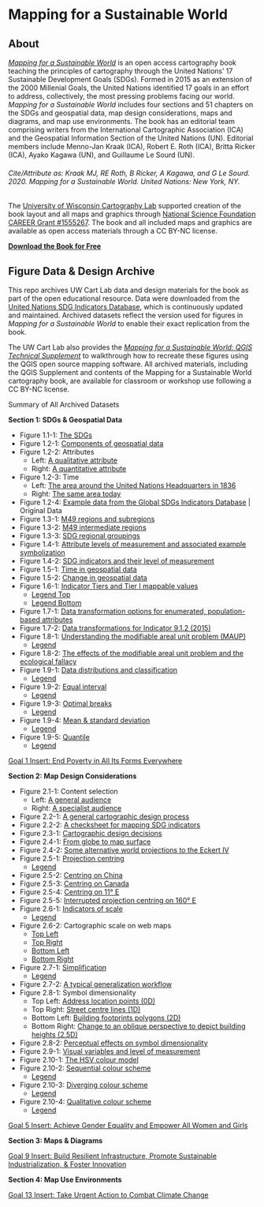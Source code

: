 # Mapping for a Sustainable World

## About

[_Mapping for a Sustainable World_](https://digitallibrary.un.org/record/3898826) is an open access cartography book teaching the principles of cartography through the United Nations’ 17 Sustainable Development Goals (SDGs). Formed in 2015 as an extension of the 2000 Millenial Goals, the United Nations identified 17 goals in an effort to address, collectively, the most pressing problems facing our world. _Mapping for a Sustainable World_ includes four sections and 51 chapters on the SDGs and geospatial data, map design considerations, maps and diagrams, and map use environments. The book has an editorial team comprising writers from the International Cartographic Association (ICA) and the Geospatial Information Section of the United Nations (UN). Editorial members include Menno-Jan Kraak (ICA), Robert E. Roth (ICA), Britta Ricker (ICA), Ayako Kagawa (UN), and Guillaume Le Sourd (UN). 

###### Cite/Attribute as: Kraak MJ, RE Roth, B Ricker, A Kagawa, and G Le Sourd. 2020. _Mapping for a Sustainable World_. United Nations: New York, NY.

The [University of Wisconsin Cartography Lab](https://www.geography.wisc.edu/cartography/) supported creation of the book layout and all maps and graphics through [National Science Foundation CAREER Grant #1555267](https://www.nsf.gov/awardsearch/showAward?AWD_ID=1555267). The book and all included maps and graphics are available as open access materials through a CC BY-NC license.

[**Download the Book for Free**](https://digitallibrary.un.org/record/3898826)

## Figure Data & Design Archive

This repo archives UW Cart Lab data and design materials for the book as part of the open educational resource. Data were downloaded from the [United Nations SDG Indicators 
Database](https://unstats.un.org/sdgs/indicators/database/), which is continuously updated and maintained. Archived datasets reflect the version used for figures in _Mapping for a Sustainable World_ to enable their exact replication from the book. 

The UW Cart Lab also provides the [_Mapping for a Sustainable World: QGIS Technical Supplement_](https://github.com/uwcartlab/MappingSDGsTechnicalSupplement) to walkthrough how to recreate these figures using the QGIS open source mapping software. All archived materials, including the QGIS Supplement and contents of the Mapping for a Sustainable World cartography book, are available for classroom or workshop use following a CC BY-NC license.

Summary of All Archived Datasets

**Section 1: SDGs & Geospatial Data**
- Figure 1.1-1: [The SDGs](/figures/1.1-1.pdf)
- Figure 1.2-1: [Components of geospatial data](/figures/1.2-1.pdf)
- Figure 1.2-2: Attributes
	- Left: [A qualitative attribute](/figures/1.2-2a.pdf)
	- Right: [A quantitative attribute](/figures/1.2-2b.pdf)
- Figure 1.2-3: Time
	- Left: [The area around the United Nations Headquarters in 1836](/figures/1.2-3b.pdf)
	- Right: [The same area today](/figures/1.2-3b.pdf)
- Figure 1.2-4: [Example data from the Global SDGs Indicators Database](/figures/1.2-4.pdf) | Original Data
- Figure 1.3-1: [M49 regions and subregions](/figures/1.3-1.pdf)
- Figure 1.3-2: [M49 intermediate regions](/figures/1.3-2.pdf)
- Figure 1.3-3: [SDG regional groupings](/figures/1.3-3.pdf)
- Figure 1.4-1: [Attribute levels of measurement and associated example symbolization](/figures/1.4-1.pdf)
- Figure 1.4-2: [SDG indicators and their level of measurement](/figures/1.4-2.pdf)
- Figure 1.5-1: [Time in geospatial data](/figures/1.5-1.pdf)
- Figure 1.5-2: [Change in geospatial data](/figures/1.5-2.pdf)
- Figure 1.6-1: [Indicator Tiers and Tier I mappable values](/figures/1.6-1.pdf)
	- [Legend Top](/figures/1.6-1_legend_a.pdf)
	- [Legend Bottom](/figures/1.6-1_legend_b.pdf)
- Figure 1.7-1: [Data transformation options for enumerated, population-based attributes](/figures/1.7-1.pdf)
- Figure 1.7-2: [Data transformations for Indicator 9.1.2 (2015)](/figures/1.7-2.pdf)
- Figure 1.8-1: [Understanding the modifiable areal unit problem (MAUP)](/figures/1.8-1.pdf)
	- [Legend](/figures/1.8-1_legend.pdf)
- Figure 1.8-2: [The effects of the modifiable areal unit problem and the ecological fallacy](/figures/1.8-2.pdf)
- Figure 1.9-1: [Data distributions and classification](/figures/1.9-1.pdf)
	- [Legend](/figures/1.9-1_legend.pdf)
- Figure 1.9-2: [Equal interval](/figures/1.9-2.pdf)
	- [Legend](/figures/1.9-2_legend.pdf)
- Figure 1.9-3: [Optimal breaks](/figures/1.9-3.pdf)
	- [Legend](/figures/1.9-3_legend.pdf)
- Figure 1.9-4: [Mean & standard deviation](/figures/1.9-4.pdf)
	- [Legend](/figures/1.9-4_legend.pdf)
- Figure 1.9-5: [Quantile](/figures/1.9-5.pdf)
	- [Legend](/figures/1.9-5_legend.pdf)

[Goal 1 Insert: End Poverty in All Its Forms Everywhere](/figures/SDG01_NoPoverty.pdf)

**Section 2: Map Design Considerations**

- Figure 2.1-1: Content selection
	- Left: [A general audience](/figures/2.1-1a.pdf)
	- Right: [A specialist audience](/figures/2.1-1b.pdf)
- Figure 2.2-1: [A general cartographic design process](/figures/2.2-1.pdf)
- Figure 2.2-2: [A checksheet for mapping SDG indicators](/figures/2.2-2.pdf)
- Figure 2.3-1: [Cartographic design decisions](/figures/2.3-1.pdf)
- Figure 2.4-1: [From globe to map surface](/figures/2.4-1.pdf)
- Figure 2.4-2: [Some alternative world projections to the Eckert IV](/figures/2.4-2.pdf)
- Figure 2.5-1: [Projection centring](/figures/2.5-1.pdf)
	- [Legend](/figures/2.5-1_legend.pdf)
- Figure 2.5-2: [Centring on China](/figures/2.5-2.pdf)
- Figure 2.5-3: [Centring on Canada](/figures/2.5-3.pdf)
- Figure 2.5-4: [Centring on 11° E](/figures/2.5-4.pdf)
- Figure 2.5-5: [Interrupted projection centring on 160° E](/figures/2.5-5.pdf)
- Figure 2.6-1: [Indicators of scale](/figures/2.6-1.pdf)
	- [Legend](/figures/2.6-1_legend.pdf)
- Figure 2.6-2: Cartographic scale on web maps[](/figures/2.6-2.pdf)
	- [Top Left](/figures/2.6-2a.jpg)
	- [Top Right](/figures/2.6-2b.jpg)
	- [Bottom Left](/figures/2.6-2c.jpg)
	- [Bottom Right](/figures/2.6-2d.jpg)
- Figure 2.7-1: [Simplification](/figures/2.7-1.pdf)
	- [Legend](/figures/2.7-1_legend.pdf)
- Figure 2.7-2: [A typical generalization workflow](/figures/2.7-2.pdf)
- Figure 2.8-1: Symbol dimensionality
	- Top Left: [Address location points (0D)](/figures/2.8-1a.pdf)
	- Top Right: [Street centre lines (1D)](/figures/2.8-1b.pdf)
	- Bottom Left: [Building footprints polygons (2D)](/figures/2.8-1c.pdf)
	- Bottom Right: [Change to an oblique perspective to depict building heights (2.5D)](/figures/2.8-1d.jpg)
- Figure 2.8-2: [Perceptual effects on symbol dimensionality](/figures/2.8-2.pdf)
- Figure 2.9-1: [Visual variables and level of measurement](/figures/2.9-1.pdf)
- Figure 2.10-1: [The HSV colour model](/figures/2.10-1.pdf)
- Figure 2.10-2: [Sequential colour scheme](/figures/2.10-2.pdf)
	- [Legend](/figures/2.10-2_legend.pdf)
- Figure 2.10-3: [Diverging colour scheme](/figures/2.10-3.pdf)
	- [Legend](/figures/2.10-3_legend.pdf)
- Figure 2.10-4: [Qualitative colour scheme](/figures/2.10-4.pdf)
	- [Legend](/figures/2.10-4_legend.pdf)

[Goal 5 Insert: Achieve Gender Equality and Empower All Women and Girls](/figures/SDG05_GenderEquality.pdf)

**Section 3: Maps & Diagrams**


[Goal 9 Insert: Build Resilient Infrastructure, Promote Sustainable Industrialization, & Foster Innovation](/figures/SDG09_Infrastructure.pdf)

**Section 4: Map Use Environments**


[Goal 13 Insert: Take Urgent Action to Combat Climate Change](/figures/SDG13_ClimateChange.pdf)

